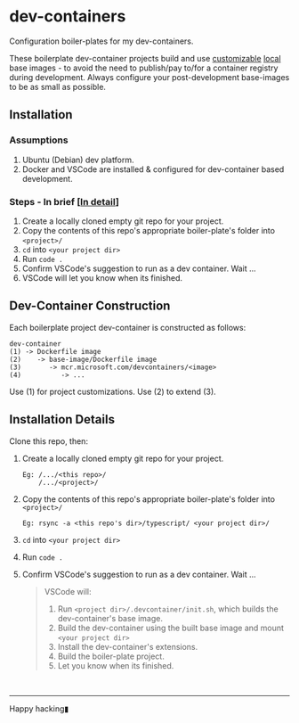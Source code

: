 # dev-containers

Configuration boiler-plates for my dev-containers.

These boilerplate dev-container projects build and use [customizable](#dev-container-construction) <u>local</u>  base images - to avoid the need to publish/pay to/for a container registry during development. Always configure your post-development base-images to be as small as possible.

## Installation

### Assumptions

1. Ubuntu (Debian) dev platform.
2. Docker and VSCode are installed & configured for dev-container based development.

### Steps - In brief [[In detail](#installation-details)]

1. Create a locally cloned empty git repo for your project.
2. Copy the contents of this repo's appropriate boiler-plate's folder into `<project>/`
3. `cd` into `<your project dir>`
4. Run `code .`
5. Confirm VSCode's suggestion to run as a dev container. Wait ...
6. VSCode will let you know when its finished.

## Dev-Container Construction

Each boilerplate project dev-container is constructed as follows:

```text
dev-container
(1) -> Dockerfile image
(2)    -> base-image/Dockerfile image
(3)       -> mcr.microsoft.com/devcontainers/<image>
(4)          -> ...  
```

Use (1) for project customizations. Use (2) to extend (3).

## Installation Details

Clone this repo, then:

1. Create a locally cloned empty git repo for your project.

    ```text
    Eg: /.../<this repo>/
        /.../<project>/
    ```

2. Copy the contents of this repo's appropriate boiler-plate's folder into `<project>/`

    ```text
    Eg: rsync -a <this repo's dir>/typescript/ <your project dir>/
    ```

3. `cd` into `<your project dir>`
4. Run `code .`
5. Confirm VSCode's suggestion to run as a dev container. Wait ...

    >VSCode will:
    >1. Run `<project dir>/.devcontainer/init.sh`, which builds the dev-container's base image.
    >2. Build the dev-container using the built base image and mount `<your project dir>`
    >3. Install the dev-container's extensions.
    >4. Build the boiler-plate project.
    >5. Let you know when its finished.

<BR>

---
Happy hacking▮
